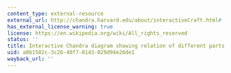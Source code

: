 ```yaml
---
content_type: external-resource
external_url: http://chandra.harvard.edu/about/interactiveCraft.html#
has_external_license_warning: true
license: https://en.wikipedia.org/wiki/All_rights_reserved
status: ''
title: Interactive Chandra diagram showing relation of different parts
uid: a0b1502c-3c26-40f7-8143-029d94e26de1
wayback_url: ''
---
```

